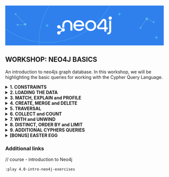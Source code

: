 ![neo4j-banner](pics/neo4j_banner.png)
## WORKSHOP: NEO4J BASICS
An introduction to neo4js graph database. In this workshop, we will be highlighting the basic queries for working with the Cypher Query Language. 

<details>
	<summary> <b> 1. CONSTRAINTS </b></summary>
	<br>

Let's start with creating constraints within our database. The first constraint is to make sure nobody creates multiple movies with the same title.
```
CREATE CONSTRAINT title_uniqueness ON (m:Movie) ASSERT m.title IS UNIQUE;
```
Let's do the same thing with person names. In the real world, multiple persons could have the same name, but we do not have any personal identifiers in the database as of right now - so let's just pretend that this is how it works.
```
CREATE CONSTRAINT personname_uniqueness ON (p:Person) ASSERT p.name IS UNIQUE;
```
Now let's have a look at our constraints set on this database.
```
SHOW CONSTRAINT
```
To drop a constraint we write:
```
DROP CONSTRAINT <constraint_name>
```
</details>

<details>
	<summary> <b> 2. LOADING THE DATA </b></summary>
	<br>

Now let's load movies into the database from an external data source. This data source provides us with the movie nodes from a .csv that we will be ingesting into our database.
```
LOAD CSV WITH HEADERS FROM 'http://data.neo4j.com/intro/movies/movies.csv'
AS row
CREATE (:Movie {title: row.title, released: toInteger(row.released), tagline: row.tagline});
```

Let's verify that our movies got imported, you should have around 38 movies after executing this query
```
MATCH (m:Movie) RETURN count(*);
```

Now let's do the same thing but for persons
```
LOAD CSV WITH HEADERS FROM 'http://data.neo4j.com/intro/movies/people.csv'
AS row
CREATE (:Person {name: row.name, born: toInteger(row.born)});
```
Let's verify that the persons got into the database as well
```
MATCH (p:Person) RETURN count(*);
```

If everything went well, then we should move on to the next step which would be to create a relationship between a Person and a Movie. In this case we're going to make sure we create relationships between the Actors and the Movies (ACTED_IN).
```
LOAD CSV WITH HEADERS FROM 'http://data.neo4j.com/intro/movies/actors.csv'
AS row
MATCH (p:Person {name: row.person})
MATCH (m:Movie {title: row.movie})
MERGE (p)-[actedIn:ACTED_IN]->(m)
ON CREATE SET actedIn.roles = split(row.roles,';');
```

Let's verify that we managed to create the relationships.
```
MATCH(p:Person {name: "Tom Hanks"})-[a:ACTED_IN]-(m:Movie) RETURN p,a,m;
```

Let's create another relationship, but instead of actors we make sure that those who directed certain movies have a DIRECTED relationship set up.
```
LOAD CSV WITH HEADERS FROM 'http://data.neo4j.com/intro/movies/directors.csv' AS row
MATCH (p:Person {name: row.person })
MATCH (m:Movie {title: row.movie})
MERGE (p)-[:DIRECTED]->(m);
```

Let's see if our query managed to create the DIRECTED relationship.
```
MATCH(p:Person {name: "Tom Hanks"})-[d:DIRECTED]-(m:Movie) RETURN p,d,m;
```
By doing all this, we actually have a schema to look at. We can see what the schema looks like by calling; 
```
CALL db.schema.visualization
```
Lastly, let's see if our constraints are working as they should. If you remember in the beginning, we made sure that no duplicate movie could be created in the graph database. If you run the query below, then you should get an error.
```
CREATE (:Movie {title: 'The Matrix'});
```
</details>
	
<details>
	<summary> <b> 3. MATCH, EXPLAIN and PROFILE </b></summary>
	<br>

By finding a certain node we run the MATCH command, which can be followed by a certain criteria (such as name in this case).
```
MATCH (p:Person {name: "Tom Hanks"})
RETURN p;
```

Another way to do this could be:
```
MATCH (p:Person)
WHERE p.name = "Tom Hanks" RETURN p;
```

If you'd like to analyze your queries then you can run:
```
PROFILE MATCH (p:Person {name: "Tom Hanks"})
RETURN p;
```

Let's analyze the other query as well:
```
PROFILE MATCH (p:Person)
WHERE p.name = "Tom Hanks" RETURN p;
```

<b>PROFILE</b> analyzes the query while executing it. If you'd like to just analyze the query without executing it then <b>EXPLAIN</b> is your command.
```
EXPLAIN MATCH (p:Person {name: "Tom Hanks"})
RETURN p;
```

Let's do the same thing here as well:
```
EXPLAIN MATCH (p:Person)
WHERE p.name = "Tom Hanks" RETURN p;
```

// did Tom act with Tom ?
```
MATCH (p1:Person)-[a1:ACTED_IN]-(m:Movie)-[a2:ACTED_IN]-(p2:Person)
WHERE p1.name = "Tom Hanks"
AND p2.name = "Tom Cruise"
RETURN p1.name, a1.roles, p2.name, a2.roles, m.title;
```

// let's check 1
```
MATCH (p1:Person)-[a1:ACTED_IN]-(m:Movie)
WHERE p1.name = "Tom Hanks"
RETURN p1.name, a1.roles, m.title;
```
// let's check 2
```
MATCH (m:Movie)-[a2:ACTED_IN]-(p2:Person)
WHERE p2.name = "Tom Cruise"
RETURN p2.name, a2.roles, m.title;
```
</details>

<details>
	<summary> <b> 4. CREATE, MERGE and DELETE </b></summary>
	<br>

// create yourself as an actor
```
CREATE (a:Actor {name: "Kadde Oucif"});
```

// merge
```
MERGE (a:Actor {name: "Kadde Oucif"});
```

// updating properties
```
MERGE (a:Actor {name: "Kadde Oucif"})
ON MATCH SET a.job = 'actor'
RETURN a
```

// create relationship
```
MATCH (a:Actor {name: "Kadde Oucif"}),(m:Movie{title:'The Matrix'})
WITH a, m
MERGE (a)-[:ACTED_IN]->(m)
```

// try to delete yourself as an actor
```
MATCH(a:Actor {name: "Kadde Oucif"}) DELETE a
```

// as you can see, this wont work since your node is connected to other nodes. let's try a detach delete
```
MATCH(a:Actor {name: "Kadde Oucif"}) DETACH DELETE a
```

// that worked better. But what if I only want to delete a relationship? let's recreate the Actor-node and link it to a movie
```
CREATE (a:Actor {name: "Kadde Oucif"})
WITH a
MATCH (m:Movie {title: "The Matrix"})
MERGE (a)-[:ACTED_IN]->(m)
```

// Now let's see how we can delete a relationship
```
MATCH (a:Actor {name:"Kadde Oucif"})-[r]->(m:Movie {title: "The Matrix"})
DELETE r
```

// Let's check if the relationship is still there
```
MATCH (a:Actor {name: "Kadde Oucif"})
MATCH (m:Movie {title: "The Matrix"})
RETURN a, m
```
</details>

<details>
	<summary> <b> 5. TRAVERSAL </b></summary>
	<br>

// single MATCH
```
MATCH (valKilmer:Person)-[:ACTED_IN]->(m:Movie),
	    (actor:Person)-[:ACTED_IN]->(m)
WHERE valKilmer.name = 'Val Kilmer'
RETURN m.title as movie , actor.name as actor
```

// multiple MATCH
```
MATCH (valKilmer:Person)-[:ACTED_IN]->(m:Movie) 
MATCH (actor:Person)-[:ACTED_IN]->(m)
WHERE valKilmer.name = 'Val Kilmer'
RETURN m.title as movie , actor.name
```

// multiple anchors
```
MATCH (p1:Person)-[:ACTED_IN]->(m) MATCH (n)<-[:ACTED_IN]-(p2:Person) 
WHERE p1.name = 'Tom Hanks'
  AND p2.name = 'Meg Ryan'
  AND m=n 
RETURN m.title
```

// returning a subgraph
```
MATCH paths = (m:Movie)-[rel]-(p:Person)
WHERE m.title = 'The Replacements'
RETURN paths
```
								      
</details>	

<details>
	<summary> <b> 6. COLLECT and COUNT </b></summary>
	<br>

// aggregation using collect()
```
MATCH (p:Person)-[:ACTED_IN]->(m:Movie)
WHERE p.name ='Tom Cruise'
RETURN p.name, collect(m.title) AS `movies`
```

// aggregation using count()
```
MATCH (a:Person)-[:ACTED_IN]->(m:Movie)<-[:DIRECTED]-(d:Person)
RETURN a.name, d.name, count(m) as amountOfMoviesTogether
```

// check
```
MATCH path=(a:Person)-[:ACTED_IN]->(m:Movie)<-[:DIRECTED]-(d:Person)
WHERE a.name='Ben Miles' AND d.name='James Marshall'
RETURN path
```

// use aggregation to get cast size & first cast members
```
MATCH (a:Person)-[:ACTED_IN]->(m:Movie)
RETURN m.title, collect(a.name)[1] AS `A cast member`, size(collect(a.name)) AS castSize
```
</details>
	
<details>
	<summary> <b> 7. WITH and UNWIND </b></summary>
	<br>

// with and unwind
```
MATCH (m:Movie)<-[:ACTED_IN]-(p:Person)
WITH collect(p) AS actors, count(p) AS actorCount, m
UNWIND actors AS actor
RETURN m.title, actorCount, actor.name
```
</details>

<details>
	<summary> <b> 8. DISTINCT, ORDER BY and LIMIT</b></summary>
	<br>

// eliminate duplicates using DISTINCT
```
MATCH (p:Person)-[:DIRECTED | ACTED_IN]->(m:Movie)
WHERE p.name = 'Tom Hanks'
RETURN DISTINCT m.title, m.released
```
	
// eliminate duplicates using DISTINCT in lists, f.e. Tom Hanks acted and directed "That Thing You Do"
```
MATCH (p:Person)-[:ACTED_IN | DIRECTED | WROTE]->(m:Movie)
WHERE m.released = 1996
RETURN m.title, collect(DISTINCT p.name) AS credits
```

// ordering results
```
MATCH (p:Person)-[:DIRECTED | ACTED_IN]->(m:Movie)
WHERE p.name = 'Tom Hanks' OR p.name = 'Keanu Reeves'
RETURN DISTINCT m.title, m.released 
ORDER BY m.released DESC, m.title
```

// limiting the number of results
```
MATCH (m:Movie)
RETURN m.title as title, m.released as year   
ORDER BY m.released DESC LIMIT 10
```
</details>

<details>
	<summary> <b> 9. ADDITIONAL CYPHERS QUERIES</b></summary>
	<br>

// find movies released in the '90s
```
MATCH (nineties:Movie) 
WHERE nineties.released >= 1990 AND nineties.released < 2000
RETURN nineties.title
```

// the bacon path, the shortest path of any relationships to Meg Ryan
```
MATCH p=shortestPath(
(bacon:Person {name:"Kevin Bacon"})-[*]-(meg:Person {name:"Meg Ryan"}))
RETURN p
```

// retrieve all movies that wew released in the years 2000, 2004, and 2008, returning title and year
```
MATCH (m:Movie)
WHERE m.released IN [2000, 2004, 2008]
RETURN m.title, m.released
```

// retrieve all persons who’s name begins with Tom and optionally return the name of a movie that this person directed.
```
MATCH (p:Person)
WHERE p.name STARTS WITH 'Tom'
OPTIONAL MATCH (p)-[:DIRECTED]->(m:Movie)
RETURN p.name, m.title
```

// retrieve all actors that have not appeared in more than 3 movies. Return their names and list of movies.
```
MATCH (a:Person)-[:ACTED_IN]->(m:Movie)
WITH a, count(a) AS numMovies, collect(m.title) AS movies
WHERE numMovies <= 5
RETURN a.name, movies
```
</details>

<details>
	<summary> <b> [BONUS] EASTER EGG</b></summary>
	<br>
	
```
MATCH (p:Person{name:'Emil Eifrem'})-[a:ACTED_IN]->(m:Movie)
RETURN p, a, m
```
	
</details>


### Additional links

// course - introduction to Neo4j
```
:play 4.0-intro-neo4j-exercises
```
